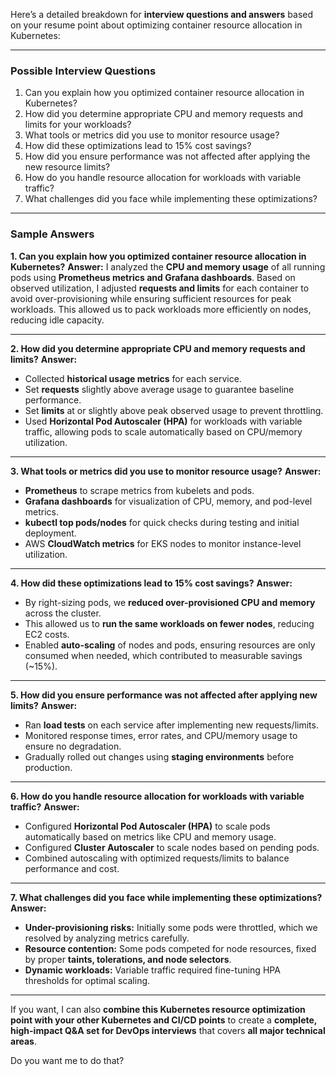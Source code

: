 Here’s a detailed breakdown for **interview questions and answers** based on your resume point about optimizing container resource allocation in Kubernetes:

---

### **Possible Interview Questions**

1. Can you explain how you optimized container resource allocation in Kubernetes?
2. How did you determine appropriate CPU and memory requests and limits for your workloads?
3. What tools or metrics did you use to monitor resource usage?
4. How did these optimizations lead to 15% cost savings?
5. How did you ensure performance was not affected after applying the new resource limits?
6. How do you handle resource allocation for workloads with variable traffic?
7. What challenges did you face while implementing these optimizations?

---

### **Sample Answers**

**1. Can you explain how you optimized container resource allocation in Kubernetes?**
**Answer:**
I analyzed the **CPU and memory usage** of all running pods using **Prometheus metrics and Grafana dashboards**. Based on observed utilization, I adjusted **requests and limits** for each container to avoid over-provisioning while ensuring sufficient resources for peak workloads. This allowed us to pack workloads more efficiently on nodes, reducing idle capacity.

---

**2. How did you determine appropriate CPU and memory requests and limits?**
**Answer:**

* Collected **historical usage metrics** for each service.
* Set **requests** slightly above average usage to guarantee baseline performance.
* Set **limits** at or slightly above peak observed usage to prevent throttling.
* Used **Horizontal Pod Autoscaler (HPA)** for workloads with variable traffic, allowing pods to scale automatically based on CPU/memory utilization.

---

**3. What tools or metrics did you use to monitor resource usage?**
**Answer:**

* **Prometheus** to scrape metrics from kubelets and pods.
* **Grafana dashboards** for visualization of CPU, memory, and pod-level metrics.
* **kubectl top pods/nodes** for quick checks during testing and initial deployment.
* AWS **CloudWatch metrics** for EKS nodes to monitor instance-level utilization.

---

**4. How did these optimizations lead to 15% cost savings?**
**Answer:**

* By right-sizing pods, we **reduced over-provisioned CPU and memory** across the cluster.
* This allowed us to **run the same workloads on fewer nodes**, reducing EC2 costs.
* Enabled **auto-scaling** of nodes and pods, ensuring resources are only consumed when needed, which contributed to measurable savings (~15%).

---

**5. How did you ensure performance was not affected after applying new limits?**
**Answer:**

* Ran **load tests** on each service after implementing new requests/limits.
* Monitored response times, error rates, and CPU/memory usage to ensure no degradation.
* Gradually rolled out changes using **staging environments** before production.

---

**6. How do you handle resource allocation for workloads with variable traffic?**
**Answer:**

* Configured **Horizontal Pod Autoscaler (HPA)** to scale pods automatically based on metrics like CPU and memory usage.
* Configured **Cluster Autoscaler** to scale nodes based on pending pods.
* Combined autoscaling with optimized requests/limits to balance performance and cost.

---

**7. What challenges did you face while implementing these optimizations?**
**Answer:**

* **Under-provisioning risks:** Initially some pods were throttled, which we resolved by analyzing metrics carefully.
* **Resource contention:** Some pods competed for node resources, fixed by proper **taints, tolerations, and node selectors**.
* **Dynamic workloads:** Variable traffic required fine-tuning HPA thresholds for optimal scaling.

---

If you want, I can also **combine this Kubernetes resource optimization point with your other Kubernetes and CI/CD points** to create a **complete, high-impact Q&A set for DevOps interviews** that covers **all major technical areas**.

Do you want me to do that?
